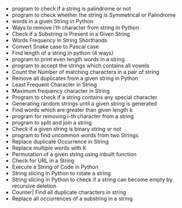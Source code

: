 - program to check if a string is palindrome or not
- program to check whether the string is Symmetrical or Palindrome
- words in a given String in Python
- Ways to remove i’th character from string in Python
- Check if a Substring is Present in a Given String
- Words Frequency in String Shorthands
- Convert Snake case to Pascal case
- Find length of a string in python (4 ways)
- program to print even length words in a string
- program to accept the strings which contains all vowels
- Count the Number of matching characters in a pair of string
- Remove all duplicates from a given string in Python
- Least Frequent Character in String
- Maximum frequency character in String
- Program to check if a string contains any special character
- Generating random strings until a given string is generated
- Find words which are greater than given length k
- program for removing i-th character from a string
- program to split and join a string
- Check if a given string is binary string or not
- program to find uncommon words from two Strings
- Replace duplicate Occurrence in String
- Replace multiple words with K
- Permutation of a given string using inbuilt function
- Check for URL in a String
- Execute a String of Code in Python
- String slicing in Python to rotate a string
- String slicing in Python to check if a string can become empty by recursive deletion
- Counter| Find all duplicate characters in string
- Replace all occurrences of a substring in a string
